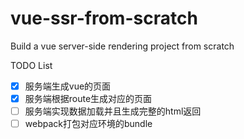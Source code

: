 # vue-ssr-from-scratch
Build a vue server-side rendering project from scratch

TODO List

- [x] 服务端生成vue的页面
- [x] 服务端根据route生成对应的页面
- [ ] 服务端实现数据加载并且生成完整的html返回
- [ ] webpack打包对应环境的bundle